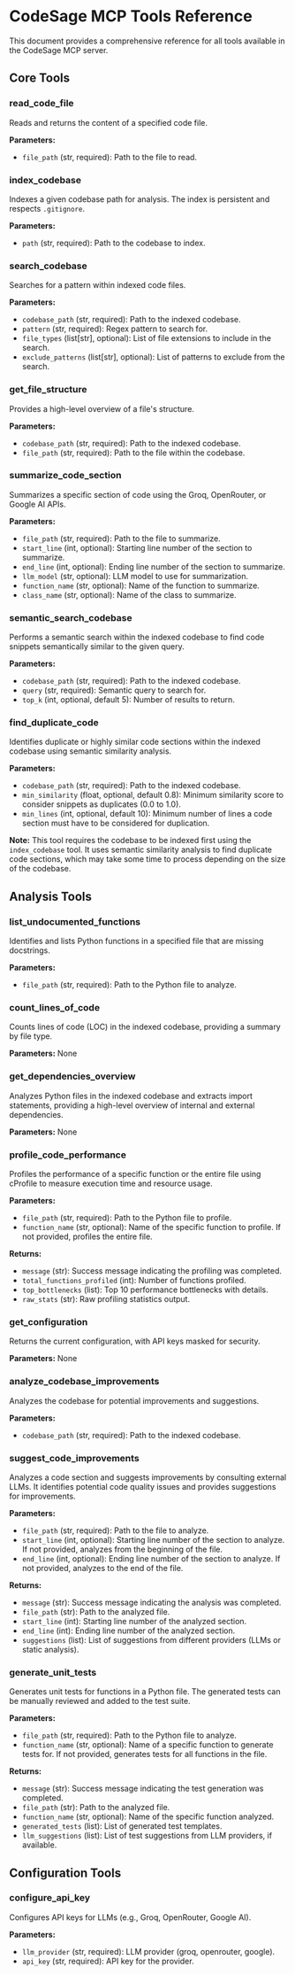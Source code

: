 # CodeSage MCP Tools Reference

This document provides a comprehensive reference for all tools available in the CodeSage MCP server.

## Core Tools

### read_code_file
Reads and returns the content of a specified code file.

**Parameters:**
- `file_path` (str, required): Path to the file to read.

### index_codebase
Indexes a given codebase path for analysis. The index is persistent and respects `.gitignore`.

**Parameters:**
- `path` (str, required): Path to the codebase to index.

### search_codebase
Searches for a pattern within indexed code files.

**Parameters:**
- `codebase_path` (str, required): Path to the indexed codebase.
- `pattern` (str, required): Regex pattern to search for.
- `file_types` (list[str], optional): List of file extensions to include in the search.
- `exclude_patterns` (list[str], optional): List of patterns to exclude from the search.

### get_file_structure
Provides a high-level overview of a file's structure.

**Parameters:**
- `codebase_path` (str, required): Path to the indexed codebase.
- `file_path` (str, required): Path to the file within the codebase.

### summarize_code_section
Summarizes a specific section of code using the Groq, OpenRouter, or Google AI APIs.

**Parameters:**
- `file_path` (str, required): Path to the file to summarize.
- `start_line` (int, optional): Starting line number of the section to summarize.
- `end_line` (int, optional): Ending line number of the section to summarize.
- `llm_model` (str, optional): LLM model to use for summarization.
- `function_name` (str, optional): Name of the function to summarize.
- `class_name` (str, optional): Name of the class to summarize.

### semantic_search_codebase
Performs a semantic search within the indexed codebase to find code snippets semantically similar to the given query.

**Parameters:**
- `codebase_path` (str, required): Path to the indexed codebase.
- `query` (str, required): Semantic query to search for.
- `top_k` (int, optional, default 5): Number of results to return.

### find_duplicate_code
Identifies duplicate or highly similar code sections within the indexed codebase using semantic similarity analysis.

**Parameters:**
- `codebase_path` (str, required): Path to the indexed codebase.
- `min_similarity` (float, optional, default 0.8): Minimum similarity score to consider snippets as duplicates (0.0 to 1.0).
- `min_lines` (int, optional, default 10): Minimum number of lines a code section must have to be considered for duplication.

**Note:** This tool requires the codebase to be indexed first using the `index_codebase` tool. It uses semantic similarity analysis to find duplicate code sections, which may take some time to process depending on the size of the codebase.

## Analysis Tools

### list_undocumented_functions
Identifies and lists Python functions in a specified file that are missing docstrings.

**Parameters:**
- `file_path` (str, required): Path to the Python file to analyze.

### count_lines_of_code
Counts lines of code (LOC) in the indexed codebase, providing a summary by file type.

**Parameters:**
None

### get_dependencies_overview
Analyzes Python files in the indexed codebase and extracts import statements, providing a high-level overview of internal and external dependencies.

**Parameters:**
None

### profile_code_performance
Profiles the performance of a specific function or the entire file using cProfile to measure execution time and resource usage.

**Parameters:**
- `file_path` (str, required): Path to the Python file to profile.
- `function_name` (str, optional): Name of the specific function to profile. If not provided, profiles the entire file.

**Returns:**
- `message` (str): Success message indicating the profiling was completed.
- `total_functions_profiled` (int): Number of functions profiled.
- `top_bottlenecks` (list): Top 10 performance bottlenecks with details.
- `raw_stats` (str): Raw profiling statistics output.

### get_configuration
Returns the current configuration, with API keys masked for security.

**Parameters:**
None

### analyze_codebase_improvements
Analyzes the codebase for potential improvements and suggestions.

**Parameters:**
- `codebase_path` (str, required): Path to the indexed codebase.

### suggest_code_improvements
Analyzes a code section and suggests improvements by consulting external LLMs. It identifies potential code quality issues and provides suggestions for improvements.

**Parameters:**
- `file_path` (str, required): Path to the file to analyze.
- `start_line` (int, optional): Starting line number of the section to analyze. If not provided, analyzes from the beginning of the file.
- `end_line` (int, optional): Ending line number of the section to analyze. If not provided, analyzes to the end of the file.

**Returns:**
- `message` (str): Success message indicating the analysis was completed.
- `file_path` (str): Path to the analyzed file.
- `start_line` (int): Starting line number of the analyzed section.
- `end_line` (int): Ending line number of the analyzed section.
- `suggestions` (list): List of suggestions from different providers (LLMs or static analysis).

### generate_unit_tests
Generates unit tests for functions in a Python file. The generated tests can be manually reviewed and added to the test suite.

**Parameters:**
- `file_path` (str, required): Path to the Python file to analyze.
- `function_name` (str, optional): Name of a specific function to generate tests for. If not provided, generates tests for all functions in the file.

**Returns:**
- `message` (str): Success message indicating the test generation was completed.
- `file_path` (str): Path to the analyzed file.
- `function_name` (str, optional): Name of the specific function analyzed.
- `generated_tests` (list): List of generated test templates.
- `llm_suggestions` (list): List of test suggestions from LLM providers, if available.

## Configuration Tools

### configure_api_key
Configures API keys for LLMs (e.g., Groq, OpenRouter, Google AI).

**Parameters:**
- `llm_provider` (str, required): LLM provider (groq, openrouter, google).
- `api_key` (str, required): API key for the provider.
